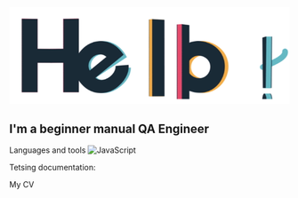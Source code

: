 [![Header](https://github.com/fromnameimport/fromnameimport/blob/main/assets/hello.gif)](https://drive.google.com/file/d/196ExGaC_xpV91ufAJMsTb6Kebu4MFRS4/view?usp=sharing)

## I'm a beginner manual QA Engineer

Languages and tools
![JavaScript](https://img.shields.io/badge/-JavaScript-090909?style=for-the-badge&logo=javascript)

Tetsing documentation:

My CV